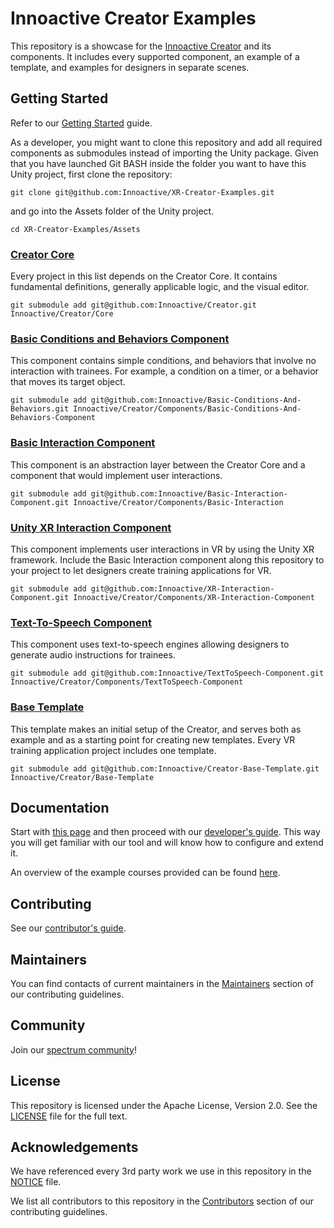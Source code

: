 # Innoactive Creator Examples

This repository is a showcase for the [Innoactive Creator](https://github.com/Innoactive/Creator) and its components. It includes every supported component, an example of a template, and examples for designers in separate scenes.

## Getting Started

Refer to our [Getting Started](http://developers.innoactive.de/documentation/creator/latest/articles/getting-started/index.html) guide.

As a developer, you might want to clone this repository and add all required components as submodules instead of importing the Unity package. Given that you have launched Git BASH inside the folder you want to have this Unity project, first clone the repository:

```
git clone git@github.com:Innoactive/XR-Creator-Examples.git
```

and go into the Assets folder of the Unity project.

```
cd XR-Creator-Examples/Assets
```

### [Creator Core](https://github.com/Innoactive/Creator)

Every project in this list depends on the Creator Core. It contains fundamental definitions, generally applicable logic, and the visual editor.

```
git submodule add git@github.com:Innoactive/Creator.git Innoactive/Creator/Core
```

### [Basic Conditions and Behaviors Component](https://github.com/Innoactive/Basic-Conditions-And-Behaviors)

This component contains simple conditions, and behaviors that involve no interaction with trainees. For example, a condition on a timer, or a behavior that moves its target object. 

```
git submodule add git@github.com:Innoactive/Basic-Conditions-And-Behaviors.git Innoactive/Creator/Components/Basic-Conditions-And-Behaviors-Component
```

### [Basic Interaction Component](https://github.com/Innoactive/Basic-Interaction-Component)

This component is an abstraction layer between the Creator Core and a component that would implement user interactions.

```
git submodule add git@github.com:Innoactive/Basic-Interaction-Component.git Innoactive/Creator/Components/Basic-Interaction 
```

### [Unity XR Interaction Component](https://github.com/Innoactive/XR-Interaction-Component)

This component implements user interactions in VR by using the Unity XR framework. Include the Basic Interaction component along this repository to your project to let designers create training applications for VR.

```
git submodule add git@github.com:Innoactive/XR-Interaction-Component.git Innoactive/Creator/Components/XR-Interaction-Component
```

### [Text-To-Speech Component](https://github.com/Innoactive/TextToSpeech-Component)

This component uses text-to-speech engines allowing designers to generate audio instructions for trainees.

```
git submodule add git@github.com:Innoactive/TextToSpeech-Component.git Innoactive/Creator/Components/TextToSpeech-Component
```

### [Base Template](https://github.com/Innoactive/Creator-Base-Template)

This template makes an initial setup of the Creator, and serves both as example and as a starting point for creating new templates. Every VR training application project includes one template.

```
git submodule add git@github.com:Innoactive/Creator-Base-Template.git Innoactive/Creator/Base-Template
```

## Documentation

Start with [this page](http://developers.innoactive.de/documentation/creator/latest/articles/getting-started/index.html) and then proceed with our [developer's guide](http://developers.innoactive.de/documentation/creator/latest/articles/developer/index.html). This way you will get familiar with our tool and will know how to configure and extend it.

An overview of the example courses provided can be found [here](http://developers.innoactive.de/documentation/creator/v2.0.0/articles/innoactive-creator/examples.html).

## Contributing

See our [contributor's guide](.github/CONTRIBUTING.md).

## Maintainers

You can find contacts of current maintainers in the [Maintainers](.github/CONTRIBUTING.md#maintainers) section of our contributing guidelines.

## Community

Join our [spectrum community](https://spectrum.chat/innoactive-creator?tab=posts)!

## License

This repository is licensed under the Apache License, Version 2.0. See the [LICENSE](LICENSE) file for the full text.

## Acknowledgements

We have referenced every 3rd party work we use in this repository in the [NOTICE](NOTICE) file.

We list all contributors to this repository in the [Contributors](.github/CONTRIBUTING.md#contributors) section of our contributing guidelines.
